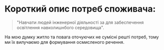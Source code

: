 # Короткий опис потреб споживача:
> "Навчати людей інженерної діяльності за для забеспечення освітлення навколишнбого середовища".

На мою думку житло та повага оточуючих не сумісні решті потреб, тому ми їх вилучаємо для формування осмисленого речення.
